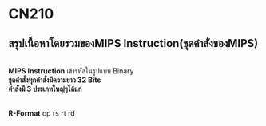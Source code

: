 # CN210
## สรุปเนื้อหาโดยรวมของMIPS Instruction(ชุดคำสั่งของMIPS)
<br>**MIPS  Instruction** เข้ารหัสในรูปแบบ Binary
<br>**ชุดคำสั่งทุกคำสั่งมีความยาว 32 Bits**
<br>**คำสั่งมี 3 ประเภทใหญ่ๆได้แก่**

<br>**R-Format**
  op rs rt rd

